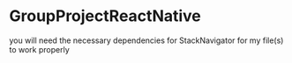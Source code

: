 # GroupProjectReactNative
you will need the necessary dependencies for StackNavigator for my file(s) to work properly
